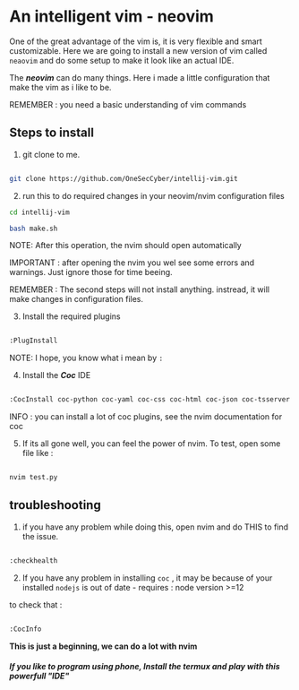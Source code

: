 # An intelligent vim - neovim

One of the great advantage of the vim is, it is very flexible and smart customizable.
Here we are going to install a new version of vim called `neaovim` and do some setup to make it look like an actual IDE.
</p>

The ***neovim*** can do many things. Here i made a little configuration that make the vim as i like to be.

REMEMBER : you need a basic understanding of vim commands

## **Steps to install**

1) git clone to me.

```bash

git clone https://github.com/OneSecCyber/intellij-vim.git

```

2) run this to do required changes in your neovim/nvim configuration files

```bash
cd intellij-vim

bash make.sh

```
NOTE: After this operation, the nvim should open automatically

IMPORTANT : after opening the nvim you wel see some errors and warnings. Just ignore those for time beeing. 

REMEMBER : The second steps will not install anything. instread, it will make changes in configuration files.

3) Install the required plugins

```bash

:PlugInstall

```
NOTE: I hope, you know what i mean by `:`

4) Install the ***Coc*** IDE

```bash

:CocInstall coc-python coc-yaml coc-css coc-html coc-json coc-tsserver

```
INFO : you can install a lot of coc plugins, see the nvim documentation for coc

5) If its all gone well, you can feel the power of nvim.
	To test, open some file like :


```bash

nvim test.py

```


## **troubleshooting**

1) if you have any problem while doing this, open nvim and do THIS to find the issue.

```bash

:checkhealth

```

2) If you have any problem in installing `coc` ,  it may be because of your installed `nodejs` is out of date - requires : node version >=12 
<p>
to check that :

```bash

:CocInfo

```



**This is just a beginning, we can do a lot with nvim**

##### If you like to program using phone, Install the termux and play with this powerfull "IDE" 
